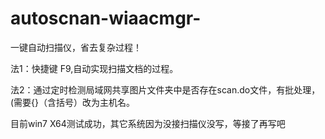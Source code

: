 # autoscnan-wiaacmgr-
一键自动扫描仪，省去复杂过程！

法1：快捷键 F9,自动实现扫描文档的过程。

法2：通过定时检测局域网共享图片文件夹中是否存在scan.do文件，有批处理，(需要{}（含括号）改为主机名。

目前win7 X64测试成功，其它系统因为没接扫描仪没写，等接了再写吧
